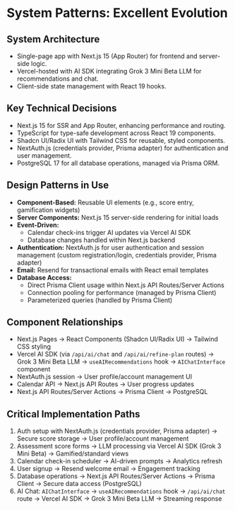 # System Patterns: Excellent Evolution

## System Architecture
- Single-page app with Next.js 15 (App Router) for frontend and server-side logic.
- Vercel-hosted with AI SDK integrating Grok 3 Mini Beta LLM for recommendations and chat.
- Client-side state management with React 19 hooks.

## Key Technical Decisions
- Next.js 15 for SSR and App Router, enhancing performance and routing.
- TypeScript for type-safe development across React 19 components.
- Shadcn UI/Radix UI with Tailwind CSS for reusable, styled components.
- NextAuth.js (credentials provider, Prisma adapter) for authentication and user management.
- PostgreSQL 17 for all database operations, managed via Prisma ORM.

## Design Patterns in Use
- **Component-Based:** Reusable UI elements (e.g., score entry, gamification widgets)
- **Server Components:** Next.js 15 server-side rendering for initial loads
- **Event-Driven:**
  - Calendar check-ins trigger AI updates via Vercel AI SDK
  - Database changes handled within Next.js backend
- **Authentication:** NextAuth.js for user authentication and session management (custom registration/login, credentials provider, Prisma adapter)
- **Email:** Resend for transactional emails with React email templates
- **Database Access:**
  - Direct Prisma Client usage within Next.js API Routes/Server Actions
  - Connection pooling for performance (managed by Prisma Client)
  - Parameterized queries (handled by Prisma Client)

## Component Relationships
- Next.js Pages → React Components (Shadcn UI/Radix UI) → Tailwind CSS styling
- Vercel AI SDK (via `/api/ai/chat` and `/api/ai/refine-plan` routes) → Grok 3 Mini Beta LLM → `useAIRecommendations` hook → `AIChatInterface` component
- NextAuth.js session → User profile/account management UI
- Calendar API → Next.js API Routes → User progress updates
- Next.js API Routes/Server Actions → Prisma Client → PostgreSQL

## Critical Implementation Paths
1. Auth setup with NextAuth.js (credentials provider, Prisma adapter) → Secure score storage → User profile/account management
2. Assessment score forms → LLM processing via Vercel AI SDK (Grok 3 Mini Beta) → Gamified/standard views
3. Calendar check-in scheduler → AI-driven prompts → Analytics refresh
4. User signup → Resend welcome email → Engagement tracking
5. Database operations → Next.js API Routes/Server Actions → Prisma Client → Secure data access (PostgreSQL)
6. AI Chat: `AIChatInterface` → `useAIRecommendations` hook → `/api/ai/chat` route → Vercel AI SDK → Grok 3 Mini Beta LLM → Streaming response